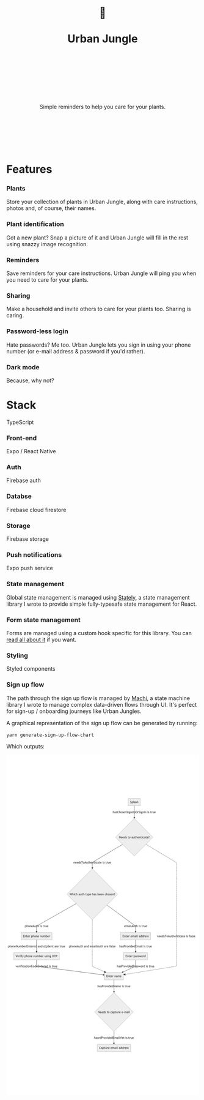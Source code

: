 <div align="center">
  <h1>
    <br/>
    <br/>
    🌱
    <br />
    <br />
    Urban Jungle
    <br />
    <br />
    <br />
    <br />
  </h1>
  <br />
  <p>
    Simple reminders to help you care for your plants.
  </p>
  <br />
  <br />
  <br />
  <br />
  <br />
</div>

# Features

### Plants

Store your collection of plants in Urban Jungle, along with care instructions, photos and, of course, their names.

### Plant identification

Got a new plant? Snap a picture of it and Urban Jungle will fill in the rest using snazzy image recognition.

### Reminders

Save reminders for your care instructions. Urban Jungle will ping you when you need to care for your plants.

### Sharing

Make a household and invite others to care for your plants too. Sharing is caring.

### Password-less login

Hate passwords? Me too. Urban Jungle lets you sign in using your phone number (or e-mail address & password if you'd rather).

### Dark mode

Because, why not?

# Stack

TypeScript

### Front-end

Expo / React Native

### Auth

Firebase auth

### Databse

Firebase cloud firestore

### Storage

Firebase storage

### Push notifications

Expo push service

### State management

Global state management is managed using [Stately](https://github.com/josephluck/machi), a state management library I wrote to provide simple fully-typesafe state management for React.

### Form state management

Forms are managed using a custom hook specific for this library. You can [read all about it](https://josephluck.co.uk/blog/building-forms-and-validation/) if you want.

### Styling

Styled components

### Sign up flow

The path through the sign up flow is managed by [Machi](https://github.com/josephluck/machi), a state machine library I wrote to manage complex data-driven flows through UI. It's perfect for sign-up / onboarding journeys like Urban Jungles.

A graphical representation of the sign up flow can be generated by running:

```bash
yarn generate-sign-up-flow-chart
```

Which outputs:

![sign up flow](https://github.com/josephluck/urban-jungle/blob/master/app/sign-up-flow.png?raw=true)
